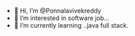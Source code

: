 - 👋 Hi, I’m @Ponnalavivekreddy
- 👀 I’m interested in software job...
- 🌱 I’m currently learning ..java full stack.

<!---
Ponnalavivekreddy/Ponnalavivekreddy is a ✨ special ✨ repository because its `README.md` (this file) appears on your GitHub profile.
You can click the Preview link to take a look at your changes.
--->
